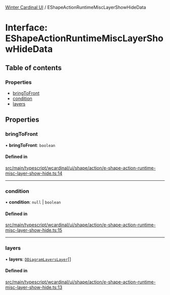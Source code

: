 [Winter Cardinal UI](../README.md) / EShapeActionRuntimeMiscLayerShowHideData

# Interface: EShapeActionRuntimeMiscLayerShowHideData

## Table of contents

### Properties

- [bringToFront](EShapeActionRuntimeMiscLayerShowHideData.md#bringtofront)
- [condition](EShapeActionRuntimeMiscLayerShowHideData.md#condition)
- [layers](EShapeActionRuntimeMiscLayerShowHideData.md#layers)

## Properties

### bringToFront

• **bringToFront**: `boolean`

#### Defined in

[src/main/typescript/wcardinal/ui/shape/action/e-shape-action-runtime-misc-layer-show-hide.ts:14](https://github.com/winter-cardinal/winter-cardinal-ui/blob/v0.154.0/src/main/typescript/wcardinal/ui/shape/action/e-shape-action-runtime-misc-layer-show-hide.ts#L14)

___

### condition

• **condition**: ``null`` \| `boolean`

#### Defined in

[src/main/typescript/wcardinal/ui/shape/action/e-shape-action-runtime-misc-layer-show-hide.ts:15](https://github.com/winter-cardinal/winter-cardinal-ui/blob/v0.154.0/src/main/typescript/wcardinal/ui/shape/action/e-shape-action-runtime-misc-layer-show-hide.ts#L15)

___

### layers

• **layers**: [`DDiagramLayersLayer`](../README.md#ddiagramlayerslayer)[]

#### Defined in

[src/main/typescript/wcardinal/ui/shape/action/e-shape-action-runtime-misc-layer-show-hide.ts:13](https://github.com/winter-cardinal/winter-cardinal-ui/blob/v0.154.0/src/main/typescript/wcardinal/ui/shape/action/e-shape-action-runtime-misc-layer-show-hide.ts#L13)
